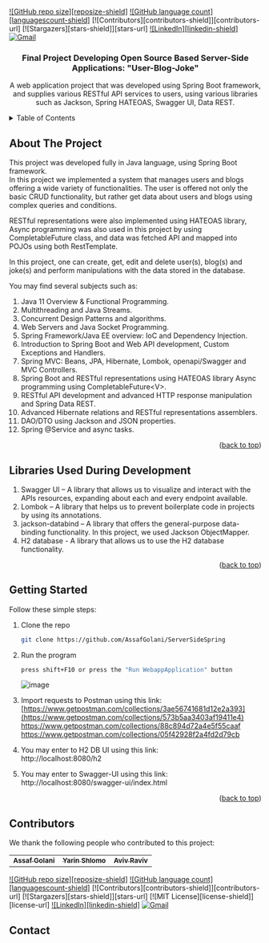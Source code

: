 <div id="top"></div>


<!-- PROJECT SHIELDS -->
[![GitHub repo size][reposize-shield]](#)
[![GitHub language count][languagescount-shield]](#)
[![Contributors][contributors-shield]][contributors-url]
[![Stargazers][stars-shield]][stars-url]
[![LinkedIn][linkedin-shield]][linkedin-url]
[![Gmail][gmail-shield]][gmail-url]

<h3 align="center">Final Project Developing Open Source Based Server-Side Applications: "User-Blog-Joke"</h3>

  <p align="center">
       A web application project that was developed using Spring Boot framework, and supplies various RESTful API services to users, using various libraries such as Jackson, Spring HATEOAS, Swagger UI, Data REST. 
    <br />
</div>

<!-- TABLE OF CONTENTS -->
<details>
  <summary>Table of Contents</summary>
  <ol>
    <li>
      <a href="#about-the-project">About The Project</a>
    </li>
    <li>
      <a href="#libraries-used-during-development">Libraries Used During Development</a>
    </li>
    <li>
      <a href="#getting-started">Getting Started</a>
    </li>
    <li><a href="#contributors">Contributors</a></li>
    <li><a href="#contact">Contact</a></li>
  </ol>
</details>

<!-- ABOUT THE PROJECT -->
## About The Project
This project was developed fully in Java language, using Spring Boot framework. <br>
In this project we implemented a system that manages users and blogs offering a wide variety of functionalities. The user is offered not only the basic CRUD functionality, but rather get data about users and blogs using complex queries and conditions.<br>

RESTful representations were also implemented using HATEOAS library,
Async programming was also used in this project by using CompletableFuture class,
and data was fetched API and mapped into POJOs using both RestTemplate.

In this project, one can create, get, edit and delete user(s), blog(s) and joke(s) and perform manipulations with the data stored in the database.

You may find several subjects such as: <br>
1. Java 11 Overview & Functional Programming. <br>
2. Multithreading and Java Streams. <br>
3. Concurrent Design Patterns and algorithms. <br>
4. Web Servers and Java Socket Programming. <br>
5. Spring Framework/Java EE overview: IoC and Dependency Injection. <br>
6. Introduction to Spring Boot and Web API development, Custom Exceptions and Handlers. <br>
7. Spring MVC: Beans, JPA, Hibernate, Lombok, openapi/Swagger and MVC Controllers. <br>
8. Spring Boot and RESTful representations using HATEOAS library Async programming using CompletableFuture\<V>. <br>
9. RESTful API development and advanced HTTP response manipulation and Spring Data REST. <br>
10. Advanced Hibernate relations and RESTful representations assemblers. <br>
11. DAO/DTO using Jackson and JSON properties. <br>
12. Spring @Service and async tasks. <br>

<p align="right">(<a href="#top">back to top</a>)</p>

## Libraries Used During Development

1. Swagger UI – A library that allows us to visualize and interact with the APIs resources, expanding about each and every endpoint available.
4. Lombok – A library that helps us to prevent boilerplate code in projects by using its annotations.
5. jackson-databind – A library that offers the general-purpose data-binding functionality. In this project, we used Jackson ObjectMapper.
6. H2 database  - A library that allows us to use the H2 database functionality.

<p align="right">(<a href="#top">back to top</a>)</p>

<!-- GETTING STARTED -->
## Getting Started

Follow these simple steps:

1. Clone the repo
   ```sh
   git clone https://github.com/AssafGolani/ServerSideSpring
   ```
2. Run the program
   ```sh
   press shift+F10 or press the "Run WebappApplication" button
   ```
   ![image](https://user-images.githubusercontent.com/62435713/180663523-ff46d032-416e-48c3-b20e-943338671ea9.png) 
3. Import requests to Postman using this link:<br>
[https://www.getpostman.com/collections/3ae56741681d12e2a393](https://www.getpostman.com/collections/573b5aa3403af19411e4)
https://www.getpostman.com/collections/88c894d72a4e5f55caaf
https://www.getpostman.com/collections/05f42928f2a4fd2d79cb

4. You may enter to H2 DB UI using this link:<br>
http://localhost:8080/h2

5. You may enter to Swagger-UI using this link:<br>
http://localhost:8080/swagger-ui/index.html


<p align="right">(<a href="#top">back to top</a>)</p>



## Contributors

We thank the following people who contributed to this project:
<table>
  <tr>
    <td align="center">
      <a href="https://github.com/assafgolani">
        <sub>
          <b>Assaf Golani</b>
        </sub>
      </a>
    </td>
    <td align="center">
      <a href="https://github.com/YarinShlomo">
        <sub>
          <b>Yarin Shlomo</b>
        </sub>
      </a>
    </td>
        <td align="center">
      <a href="https://github.com/aviv555">
        <sub>
          <b>Aviv Raviv</b>
        </sub>
      </a>
    </td>
  </tr>
</table>



<!-- PROJECT SHIELDS -->
[![GitHub repo size][reposize-shield]](#)
[![GitHub language count][languagescount-shield]](#)
[![Contributors][contributors-shield]][contributors-url]
[![Stargazers][stars-shield]][stars-url]
[![MIT License][license-shield]][license-url]
[![LinkedIn][linkedin-shield]][linkedin-url]
[![Gmail][gmail-shield]][gmail-url]


<!-- CONTACT -->
## Contact
[linkedin-url]: https://linkedin.com/in/assaf-golani
[gmail-shield]: https://img.shields.io/badge/1214assaf@gmail.com-D14836?style=for-the-badge&logo=gmail&logoColor=white
[gmail-url]: mailto:1214assaf@gmail.com
